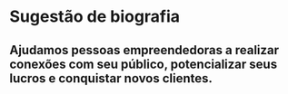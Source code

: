 # Sugestão de biografia

## Ajudamos pessoas empreendedoras a realizar conexões com seu público, potencializar seus lucros e conquistar novos clientes.

